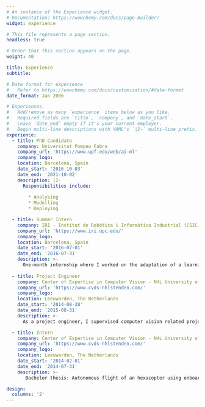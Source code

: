 ```yaml
---
# An instance of the Experience widget.
# Documentation: https://wowchemy.com/docs/page-builder/
widget: experience

# This file represents a page section.
headless: true

# Order that this section appears on the page.
weight: 40

title: Experience
subtitle:

# Date format for experience
#   Refer to https://wowchemy.com/docs/customization/#date-format
date_format: Jan 2006

# Experiences.
#   Add/remove as many `experience` items below as you like.
#   Required fields are `title`, `company`, and `date_start`.
#   Leave `date_end` empty if it's your current employer.
#   Begin multi-line descriptions with YAML's `|2-` multi-line prefix.
experience:
  - title: PhD Candidate
    company: Universitat Pompeu Fabra
    company_url: 'https://www.upf.edu/web/ai-ml'
    company_logo: 
    location: Barcelona, Spain
    date_start: '2016-10-03'
    date_end: '2021-10-02'
    description: |2-
      Responsibilities include:
        
        * Analysing
        * Modelling
        * Deploying

  - title: Summer Intern
    company: IRI - Institut de Robòtica i Informàtica Industrial (CSIC-UPC)
    company_url: 'https://www.iri.upc.edu/'
    company_logo: 
    location: Barcelona, Spain
    date_start: '2016-07-01'
    date_end: '2016-07-31'
    description: >-
      One-month internship where I worked on the adaptation of a learning-by-demonstration algorithm for a 7 DoF robot arm, testing it on simulation. It was implemented in Python, using ROS and Gazebo.
      
  - title: Project Engineer
    company: Center of Expertise in Computer Vision - NHL University of Applied Sciences
    company_url: 'https://www.cvds-nhlstenden.com/'
    company_logo: 
    location: Leeuwarden, The Netherlands
    date_start: '2014-08-28'
    date_end: '2015-08-31'
    description: >-
      As a project engineer, I supervised computer vision related projects while doing research on how to control an Unmanned Aerial Vehicle (UAV) with all computation and sensors on board. I also piloted UAVs indoors for autonomous flight tests, participated in trade shows and workshops, and taught a one week course in computer vision. 

  - title: Intern
    company: Center of Expertise in Computer Vision - NHL University of Applied Sciences
    company_url: 'https://www.cvds-nhlstenden.com/'
    company_logo: 
    location: Leeuwarden, The Netherlands
    date_start: '2014-02-01'
    date_end: '2014-07-31'
    description: >-
       Bachelor thesis: Autonomous flight of an hexacopter using onboard image processing. 

design:
  columns: '2'
---
```

